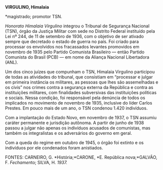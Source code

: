 **VIRGULINO, Himalaia**

\*magistrado; promotor TSN.

*Honorato Himalaia Virgulino* integrou o Tribunal de Segurança Nacional
(TSN), órgão da Justiça Militar com sede no Distrito Federal instituído
pela Lei nº 244, de 11 de setembro de 1936, com o objetivo de ser
ativado sempre que decretado o estado de guerra no país. Foi criado para
processar os envolvidos nos fracassados levantes promovidos em novembro
de 1935 pelo Partido Comunista Brasileiro — então Partido Comunista do
Brasil (PCB) — em nome da Aliança Nacional Libertadora (ANL).

Um dos cinco juízes que compunham o TSN, Himalaia Virgulino participou
de todas as atividades do tribunal, que consistiam em “processar e
julgar em primeira instância os militares, as pessoas que lhes são
assemelhadas e os civis” nos crimes contra a segurança externa da
República e contra as instituições militares, com finalidades
subversivas das instituições políticas e sociais. Nessa condição, foi
responsável pela denúncia de todos os implicados no movimento de
novembro de 1935, inclusive do líder Carlos Prestes. Em pouco mais de um
ano, o TSN condenou 1.420 indivíduos.

Com a implantação do Estado Novo, em novembro de 1937, o TSN assumiu
caráter permanente e jurisdição autônoma. A partir de junho de 1938
passou a julgar não apenas os indivíduos acusados de comunistas, mas
também os integralistas e os adversários do governo em geral.

Com a queda do regime em outubro de 1945, o órgão foi extinto e os
indivíduos por ele condenados foram anistiados.

FONTES: CARNEIRO, G. *História;*CARONE, *E. República nova;*GALVÃO, F.
*Fechamen*to; SILVA, H. *1937.*

 

